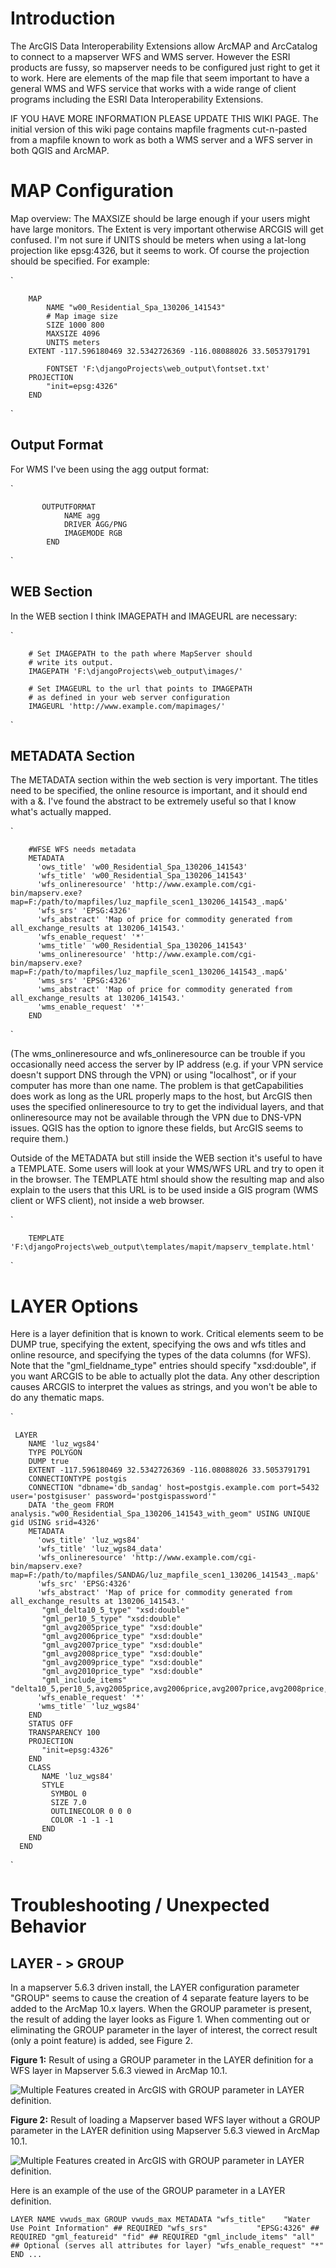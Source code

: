 # Introduction
The ArcGIS Data Interoperability Extensions allow ArcMAP and ArcCatalog to connect to a mapserver WFS and WMS server.  However the ESRI products are fussy, so mapserver needs to be configured just right to get it to work.  Here are elements of the map file that seem important to have a general WMS and WFS service that works with a wide range of client programs including the ESRI Data Interoperability Extensions.

IF YOU HAVE MORE INFORMATION PLEASE UPDATE THIS WIKI PAGE.  The initial version of this wiki page contains mapfile fragments cut-n-pasted from a mapfile known to work as both a WMS server and a WFS server in both QGIS and ArcMAP.

# MAP Configuration
Map overview:  The MAXSIZE should be large enough if your users might have large monitors.  The Extent is very important otherwise ARCGIS will get confused.  I'm not sure if UNITS should be meters when using a lat-long projection like epsg:4326, but it seems to work.  Of course the projection should be specified.  For example:

`

        MAP
            NAME "w00_Residential_Spa_130206_141543"
            # Map image size
            SIZE 1000 800
            MAXSIZE 4096
            UNITS meters
        EXTENT -117.596180469 32.5342726369 -116.08088026 33.5053791791

            FONTSET 'F:\djangoProjects\web_output\fontset.txt'
        PROJECTION
            "init=epsg:4326"
        END
`
## Output Format
For WMS I've been using the agg output format:

`
           
           OUTPUTFORMAT
                NAME agg
                DRIVER AGG/PNG
                IMAGEMODE RGB
            END
`
## WEB Section
In the WEB section I think IMAGEPATH and IMAGEURL are necessary:

`
        
        # Set IMAGEPATH to the path where MapServer should
        # write its output.
        IMAGEPATH 'F:\djangoProjects\web_output\images/'
    
        # Set IMAGEURL to the url that points to IMAGEPATH
        # as defined in your web server configuration
        IMAGEURL 'http://www.example.com/mapimages/'
`
## METADATA Section
The METADATA section within the web section is very important.  The titles need to be specified, the online resource is important, and it should end with a &.  I've found the abstract to be extremely useful so that I know what's actually mapped.  

`

   		#WFSE WFS needs metadata    
        METADATA
          'ows_title' 'w00_Residential_Spa_130206_141543'
          'wfs_title' 'w00_Residential_Spa_130206_141543'
          'wfs_onlineresource' 'http://www.example.com/cgi-bin/mapserv.exe?map=F:/path/to/mapfiles/luz_mapfile_scen1_130206_141543_.map&'
          'wfs_srs' 'EPSG:4326'
          'wfs_abstract' 'Map of price for commodity generated from all_exchange_results at 130206_141543.'
          'wfs_enable_request' '*'
          'wms_title' 'w00_Residential_Spa_130206_141543'
          'wms_onlineresource' 'http://www.example.com/cgi-bin/mapserv.exe?map=F:/path/to/mapfiles/luz_mapfile_scen1_130206_141543_.map&'
          'wms_srs' 'EPSG:4326'
          'wms_abstract' 'Map of price for commodity generated from all_exchange_results at 130206_141543.'
          'wms_enable_request' '*'
        END


`

(The wms_onlineresource and wfs_onlineresource can be trouble if you occasionally need access the server by IP address (e.g. if your VPN service doesn't support DNS through the VPN) or using "localhost", or if your computer has more than one name.  The problem is that getCapabilities does work as long as the URL properly maps to the host, but ArcGIS then uses the specified onlineresource to try to get the individual layers, and that onlineresource may not be available through the VPN due to DNS-VPN issues.  QGIS has the option to ignore these fields, but ArcGIS seems to require them.)

Outside of the METADATA but still inside the WEB section it's useful to have a TEMPLATE.  Some users will look at your WMS/WFS URL and try to open it in the browser.  The TEMPLATE html should show the resulting map and also explain to the users that this URL is to be used inside a GIS program (WMS client or WFS client), not inside a web browser. 

`

        TEMPLATE 'F:\djangoProjects\web_output\templates/mapit/mapserv_template.html'    

`

# LAYER Options
Here is a layer definition that is known to work.  Critical elements seem to be DUMP true, specifying the extent, specifying the ows and wfs titles and online resource, and specifying the types of the data columns (for WFS).  Note that the "gml_fieldname_type" entries should specify "xsd:double", if you want ARCGIS to be able to actually plot the data.  Any other description causes ARCGIS to interpret the values as strings, and you won't be able to do any thematic maps.

`

     LAYER
        NAME 'luz_wgs84'
        TYPE POLYGON
        DUMP true
        EXTENT -117.596180469 32.5342726369 -116.08088026 33.5053791791
        CONNECTIONTYPE postgis
        CONNECTION "dbname='db_sandag' host=postgis.example.com port=5432 user='postgisuser' password='postgispassword'"
        DATA 'the_geom FROM analysis."w00_Residential_Spa_130206_141543_with_geom" USING UNIQUE gid USING srid=4326'    
        METADATA
          'ows_title' 'luz_wgs84'
          'wfs_title' 'luz_wgs84_data'
          'wfs_onlineresource' 'http://www.example.com/cgi-bin/mapserv.exe?map=F:/path/to/mapfiles/SANDAG/luz_mapfile_scen1_130206_141543_.map&'
          'wfs_src' 'EPSG:4326'
          'wfs_abstract' 'Map of price for commodity generated from all_exchange_results at 130206_141543.'
           "gml_delta10_5_type" "xsd:double"
           "gml_per10_5_type" "xsd:double"
           "gml_avg2005price_type" "xsd:double"
           "gml_avg2006price_type" "xsd:double"
           "gml_avg2007price_type" "xsd:double"
           "gml_avg2008price_type" "xsd:double"
           "gml_avg2009price_type" "xsd:double"
           "gml_avg2010price_type" "xsd:double"
           "gml_include_items" "delta10_5,per10_5,avg2005price,avg2006price,avg2007price,avg2008price,avg2009price,avg2010price"
          'wfs_enable_request' '*'
          'wms_title' 'luz_wgs84'
        END
        STATUS OFF
        TRANSPARENCY 100
        PROJECTION    
           "init=epsg:4326"
        END
        CLASS
           NAME 'luz_wgs84' 
           STYLE
             SYMBOL 0 
             SIZE 7.0 
             OUTLINECOLOR 0 0 0
             COLOR -1 -1 -1
           END
        END
      END

`

# Troubleshooting / Unexpected Behavior
## LAYER - > GROUP
In a mapserver 5.6.3 driven install, the LAYER configuration parameter "GROUP" seems to cause the creation of 4 separate feature layers to be added to the ArcMap 10.x layers.  When the GROUP parameter is present, the result of adding the layer looks as Figure 1.  When commenting out or eliminating the GROUP parameter in the layer of interest, the correct result (only a point feature) is added, see Figure 2.  

**Figure 1:** Result of using a GROUP parameter in the LAYER definition for a WFS layer in Mapserver 5.6.3 viewed in ArcMap 10.1.

![Multiple Features created in ArcGIS with GROUP parameter in LAYER definition.](http://deq2.bse.vt.edu/images/mapserv/wfs_group_param.png)


**Figure 2:** Result of loading a Mapserver based WFS layer without a GROUP parameter in the LAYER definition using Mapserver 5.6.3 viewed in ArcMap 10.1.

![Multiple Features created in ArcGIS with GROUP parameter in LAYER definition.](http://deq2.bse.vt.edu/images/mapserv/wfs_no_group_param.png)

Here is an example of the use of the GROUP parameter in a LAYER definition.

`
LAYER
   NAME vwuds_max
   GROUP vwuds_max
   METADATA
      "wfs_title"    "Water Use Point Information" ## REQUIRED
      "wfs_srs"           "EPSG:4326" ## REQUIRED
      "gml_featureid" "fid" ## REQUIRED
      "gml_include_items" "all"  ## Optional (serves all attributes for layer)
      "wfs_enable_request" "*"
   END
...
`